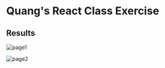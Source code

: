 # Quang's React Class Exercise

## Results

![page1](https://github.com/user-attachments/assets/268dc53f-dca1-4d6c-8e23-72da8b8e96e3)


![page2](https://github.com/user-attachments/assets/995b3f35-0eb9-4df2-ad50-367c17e8eaab)
